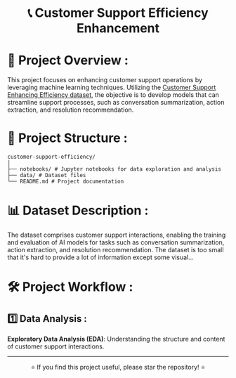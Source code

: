 # <div align="center">📞 Customer Support Efficiency Enhancement</div>

<h1>📌 Project Overview :</h1>

This project focuses on enhancing customer support operations by leveraging machine learning techniques. Utilizing the [Customer Support Enhancing Efficiency dataset](https://www.kaggle.com/datasets/suvroo/customer-support-enhancing-efficiency), the objective is to develop models that can streamline support processes, such as conversation summarization, action extraction, and resolution recommendation.

<h1>📂 Project Structure :</h1>

```
customer-support-efficiency/ 
│ 
├── notebooks/ # Jupyter notebooks for data exploration and analysis 
├── data/ # Dataset files
└── README.md # Project documentation
```

<h1>📊 Dataset Description :</h1>

The dataset comprises customer support interactions, enabling the training and evaluation of AI models for tasks such as conversation summarization, action extraction, and resolution recommendation. The dataset is too small that it's hard to provide a lot of information except some visual...

<h1>🛠️ Project Workflow :</h1>

<h2>1️⃣ Data Analysis :</h2>

**Exploratory Data Analysis (EDA)**: Understanding the structure and content of customer support interactions.

---

<div align="center">⭐ If you find this project useful, please star the repository! ⭐</div>
